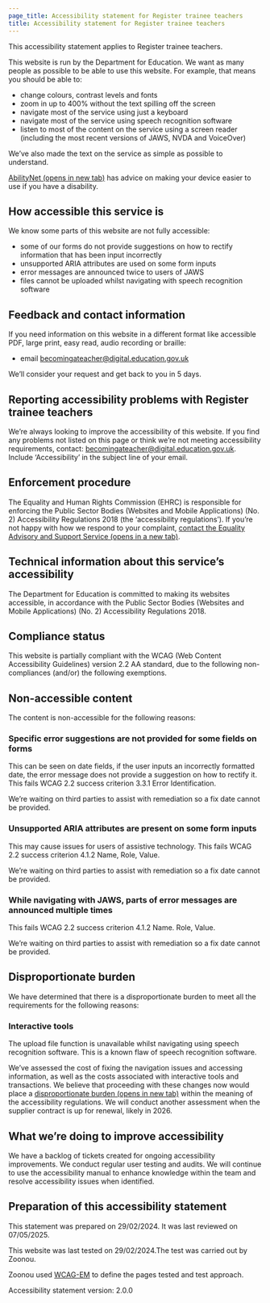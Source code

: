 ```yaml
---
page_title: Accessibility statement for Register trainee teachers
title: Accessibility statement for Register trainee teachers
---
```

<p class='govuk-body'>This accessibility statement applies to Register trainee teachers.</p>
<p class='govuk-body'>This website is run by the Department for Education. We want as many people as possible to be able to use this website. For example, that means you should be able to:</p>
<ul class='govuk-list govuk-list--bullet'>
  <li>change colours, contrast levels and fonts</li>
  <li>zoom in up to 400% without the text spilling off the screen</li>
  <li>navigate most of the service using just a keyboard</li>
  <li>navigate most of the service using speech recognition software</li>
  <li>listen to most of the content on the service using a screen reader (including the most recent versions of JAWS, NVDA and VoiceOver)</li>
</ul>
<p class='govuk-body'>We’ve also made the text on the service as simple as possible to understand.</p>
<p class='govuk-body'><a href='https://mcmw.abilitynet.org.uk/' class='govuk-link' rel='noreferrer noopener' target="_blank">AbilityNet (opens in new tab)</a> has advice on making your device easier to use if you have a disability.</p>

<h2 class='govuk-heading-m'>How accessible this service is</h2>

<p class='govuk-body'>We know some parts of this website are not fully accessible:</p>
<ul class='govuk-list govuk-list--bullet'>
  <li>some of our forms do not provide suggestions on how to rectify information that has been input incorrectly</li>
  <li>unsupported ARIA attributes are used on some form inputs</li>
  <li>error messages are announced twice to users of JAWS</li>
  <li>files cannot be uploaded whilst navigating with speech recognition software</li>
</ul>

<h2 class='govuk-heading-m'>Feedback and contact information</h2>

<p class='govuk-body'>If you need information on this website in a different format like accessible PDF, large print, easy read, audio recording or braille:</p> 

<ul class='govuk-list govuk-list--bullet'>
  <li>email <a class='govuk-link' href='mailto:becomingateacher@digital.education.gov.uk?subject=Accessibility%20issues%20'>becomingateacher@digital.education.gov.uk</a></li>
</ul>

<p class='govuk-body'>We’ll consider your request and get back to you in 5 days.</p>

<h2 class='govuk-heading-m'>Reporting accessibility problems with Register trainee teachers</h2>

<p class='govuk-body govuk-!-margin-bottom-7'>We’re always looking to improve the accessibility of this website. If you find any problems not listed on this page or think we’re not meeting accessibility requirements, contact: <a class='govuk-link' href='mailto:becomingateacher@digital.education.gov.uk?subject=Accessibility%20issues%20'>becomingateacher@digital.education.gov.uk</a>. Include ‘Accessibility’ in the subject line of your email.</p>

<h2 class='govuk-heading-m'>Enforcement procedure</h2>
<p class='govuk-body'>The Equality and Human Rights Commission (EHRC) is responsible for enforcing the Public Sector Bodies (Websites and Mobile Applications) (No. 2) Accessibility Regulations 2018 (the ‘accessibility regulations’). If you’re not happy with how we respond to your complaint, <a href='https://www.equalityadvisoryservice.com/' class='govuk-link' target="_blank">contact the Equality Advisory and Support Service (opens in a new tab)</a>.</p>

<h2 class='govuk-heading-m'>Technical information about this service’s accessibility</h2>

<p class='govuk-body'>The Department for Education is committed to making its websites accessible, in accordance with the Public Sector Bodies (Websites and Mobile Applications) (No. 2) Accessibility Regulations 2018.</p>

<h2 class='govuk-heading-m'>Compliance status</h2>

<p class='govuk-body'>This website is partially compliant with the WCAG (Web Content Accessibility Guidelines) version 2.2 AA standard, due to the following non-compliances (and/or) the following exemptions.</p>

<h2 class='govuk-heading-m'>Non-accessible content</h2>

<p class='govuk-body'>The content is non-accessible for the following reasons:</p>

<h3 class='govuk-heading-s'>Specific error suggestions are not provided for some fields on forms</h3>
<p class='govuk-body'>This can be seen on date fields, if the user inputs an incorrectly formatted date, the error message does not provide a suggestion on how to rectify it. This fails WCAG 2.2 success criterion 3.3.1 Error Identification.</p>

<p class='govuk-body'>We’re waiting on third parties to assist with remediation so a fix date cannot be provided.</p>

<h3 class='govuk-heading-s'>Unsupported ARIA attributes are present on some form inputs</h3> 
<p class='govuk-body'>This may cause issues for users of assistive technology. This fails WCAG 2.2 success criterion 4.1.2 Name, Role, Value.</p>

<p class='govuk-body'>We’re waiting on third parties to assist with remediation so a fix date cannot be provided.</p>

<h3 class='govuk-heading-s'>While navigating with JAWS, parts of error messages are announced multiple times</h3>
<p class='govuk-body'>This fails WCAG 2.2 success criterion 4.1.2 Name. Role, Value.</p>

<p class='govuk-body'>We’re waiting on third parties to assist with remediation so a fix date cannot be provided.</p>

<h2 class='govuk-heading-m'>Disproportionate burden</h2>

<p class='govuk-body'>We have determined that there is a disproportionate burden to meet all the requirements for the following reasons:

<h3 class='govuk-heading-s'>Interactive tools</h3>

<p class='govuk-body'>The upload file function is unavailable whilst navigating using speech recognition software. This is a known flaw of speech recognition software.</p>

<p class='govuk-body'>We’ve assessed the cost of fixing the navigation issues and accessing information, as well as the costs associated with interactive tools and transactions. We believe that proceeding with these changes now would place a <a class='govuk-link' href="https://www.legislation.gov.uk/uksi/2018/952/regulation/7/made" rel="noreferrer noopener" target="_blank">disproportionate burden (opens in new tab)</a> within the meaning of the accessibility regulations. We will conduct another assessment when the supplier contract is up for renewal, likely in 2026.</p>

<h2 class='govuk-heading-m'>What we’re doing to improve accessibility</h2>
<p class='govuk-body'>We have a backlog of tickets created for ongoing accessibility improvements. We conduct regular user testing and audits. We will continue to use the accessibility manual to enhance knowledge within the team and resolve accessibility issues when identified.</p>

<h2 class='govuk-heading-m'>Preparation of this accessibility statement</h2>

<p class='govuk-body'>This statement was prepared on 29/02/2024. It was last reviewed on 07/05/2025.</p> 

<p class='govuk-body'>This website was last tested on 29/02/2024.The test was carried out by Zoonou.</p>

<p class='govuk-body'>Zoonou used <a class='govuk-link' href="https://www.w3.org/TR/WCAG-EM" target="_blank">WCAG-EM</a> to define the pages tested and test approach.</p>

<p class='govuk-body'>Accessibility statement version: 2.0.0</p>
